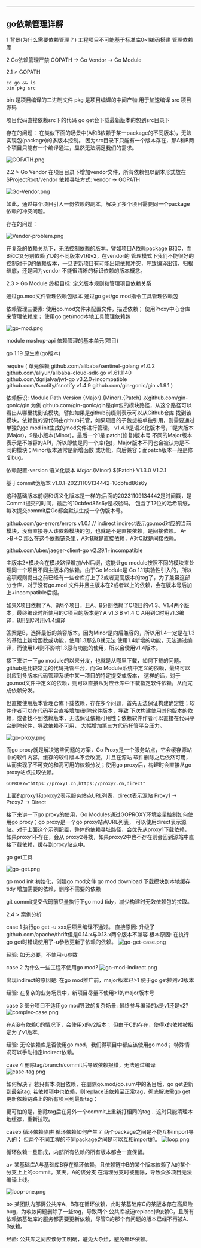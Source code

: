 
---
go依赖管理详解
---

1 背景(为什么需要依赖管理？)
工程项目不可能基于标准库0~1编码搭建
管理依赖库

2 Go依赖管理严禁
GOPATH -> Go Vendor -> Go Module

2.1 > GOPATH

```shell
cd go && ls
bin pkg src
```

bin 是项目编译的二进制文件
pkg 是项目编译的中间产物,用于加速编译
src 项目源码

项目代码直接依赖src下的代码
go get会下载最新版本的包到src目录下

存在的问题：
在类似下面的场景中(A和B依赖于某一package的不同版本)，无法实现包(package)的多版本控制。
因为src目录下只能有一个版本存在，那A和B两个项目只能有一个编译通过，显然无法满足我们的需求。

![GOPATH.png](images%2FGOPATH.png)

2.2 > Go Vendor
在项目目录下增加vendor文件，所有依赖包以副本形式放在$ProjectRoot/vendor
依赖寻址方式: vendor -> GOPATH

![Go-Vendor.png](images%2FGo-Vendor.png)

如此，通过每个项目引入一份依赖的副本，解决了多个项目需要同一个package依赖的冲突问题。

存在的问题：

![Vendor-problem.png](images%2FVendor-problem.png)

在复杂的依赖关系下，无法控制依赖的版本。譬如项目A依赖package B和C，而B和C又分别依赖了D的不同版本v1和v2，在vendor的
管理模式下我们不能很好的控制对于D的依赖版本，一旦更新项目有可能出现依赖冲突，导致编译出错，归根结底，还是因为vendor
不能很清晰的标识依赖的版本概念。

2.3 > Go Module
终极目标: 定义版本规则和管理项目依赖关系

通过go.mod文件管理依赖包版本
通过go get/go mod指令工具管理依赖包

依赖管理三要素:
使用go.mod文件来配置文件，描述依赖；
使用Proxy中心仓库来管理依赖库；
使用go get/mod本地工具管理依赖包

![go-mod.png](images%2Fgo-mod.png)

module mxshop-api   依赖管理的基本单元(项目)

go 1.19            原生库(go版本)

require (         单元依赖
    github.com/alibaba/sentinel-golang v1.0.2
    github.com/aliyun/alibaba-cloud-sdk-go v1.61.1140
    github.com/dgrijalva/jwt-go v3.2.0+incompatible
    github.com/fsnotify/fsnotify v1.4.9
    github.com/gin-gonic/gin v1.9.1
)

依赖标识: Module Path Version {Major}.{Minor}.{Patch}
以github.com/gin-gonic/gin 为例
github.com/gin-gonic/gin是gin包的模块路径，从这个路径可以看出从哪里找到该模块，譬如如果是github前缀则表示可以从Github仓库
找到该模块，依赖包的源代码由github托管，如果项目的子包想被单独引用，则需要通过单独的go mod init生成的mod文件进行管理。
v1.4.9是语义化版本号，1是大版本(Major)，9是小版本(Minor)，最后一个1是
patch(修复)版本号
不同的Major版本表示是不兼容的API，所以即使是同一个库(包)，Major版本不同也会被认为是不同的模块；Minor版本通常是新增函数
或功能，向后兼容；而patch版本一般是修复bug。

依赖配置-version
语义化版本
${Major}.${Minor}.${Patch}
V1.3.0
V1.2.1

基于commit伪版本
v1.0.1-20231109134442-10cbfed86s6y

这种基础版本前缀和语义化版本是一样的;后面的20231109134442是时间戳，是Commit提交的时间，最后的10cbfed86s6y是校验码，
包含了12位的哈希前缀，每次提交commit后Go都会默认生成一个伪版本号。

github.com/go-errors/errors v1.0.1 // indirect
indirect表示go.mod对应的当前模块，没有直接导入该依赖模块的包，也就是不是直接依赖，是间接依赖。
A->B->C
那么在这个依赖链条里，A对B就是直接依赖，A对C就是间接依赖。

github.com/uber/jaeger-client-go v2.29.1+incompatible

主版本2+模块会在模块路径增加/vN后缀，这能让go module按照不同的模块来处理同一个项目不同主版本的依赖。由于Go Module是
Go 1.11实验性引入的，所以这项规则提出之前已经有一些仓库打上了2或者更高版本的tag了，为了兼容这部分仓库，对于没有go.mod
文件并且主版本在2或者以上的依赖，会在版本号后加上+incompatible后缀。

如果X项目依赖了A、B两个项目，且A、B分别依赖了C项目的v1.3、V1.4两个版本，最终编译时所使用的C项目的版本是?
A v1.3
B v1.4
C A用到C时用v1.3编译，B用到C时用v1.4编译

答案是B，选择最低的兼容版本。因为Minor是向后兼容的，所以用1.4一定是在1.3的基础上新增函数或功能，使用1.3那么B就无法
使用1.4新增的功能，无法通过编译，而使用1.4则不影响1.3原有功能的使用，所以会使用v1.4版本。

接下来讲一下go module的以来分发，也就是从哪里下载，如何下载的问题。
github是比较常见的代码托管平台，而Go Module系统中定义的依赖，最终可以对应到多版本代码管理系统中某一项目的特定提交或版本，
这样的话，对于go.mod文件中定义的依赖，则可以直接从对应仓库中下载指定软件依赖，从而完成依赖分发。

但直接使用版本管理仓库下载依赖，存在多个问题，首先无法保证构建确定性；软件作者可以在代码平台直接增加/删除软件版本，导致
下次构建使用其他版本的依赖，或者找不到依赖版本，无法保证依赖可用性；依赖软件作者可以直接在代码平台删除软件，导致依赖不可用，
大幅增加第三方代码托管平台压力。

![go-proxy.png](images%2Fgo-proxy.png)

而go proxy就是解决这些问题的方案，Go Proxy是一个服务站点，它会缓存源站中的软件内容，缓存的软件版本不会改变，并且在源站
软件删除之后依然可用，从而实现了不可变的和高可用的依赖分发；使用go proxy后，构建时会直接从go proxy站点拉取依赖。

```shell
GOPROXY="https://proxy1.cn,https://proxy2.cn,direct"
```
上面的proxy1和proxy2表示服务站点URL列表，direct表示源站
Proxy1 -> Proxy2 -> Direct

接下来讲一下go proxy的使用，Go Modules通过GOPROXY环境变量控制如何使用go proxy；go proxy是一个go proxy站点URL列表，
可以使用direct表示源站。对于上面这个示例配置，整体的依赖寻址路径，会优先从proxy1下载依赖，如果proxy1不存在，会从
proxy2寻找，如果proxy2中也不存在则会回到源站中直接下载依赖，缓存到proxy站点中。

go get工具

![go-get.png](images%2Fgo-get.png)

go mod init 初始化，创建go.mod文件
go mod download 下载模块到本地缓存
tidy  增加需要的依赖，删除不需要的依赖

git commit提交代码前尽量执行下go mod tidy，减少构建时无效依赖包的拉取。

2.4 > 案例分析

case 1 执行go get -u xxx后项目编译不通过。
直接原因: 升级了github.com/apache/thrift但是0.14.x与0.13.x两个版本不兼容
根本原因: 在执行go get时错误使用了-u参数更新了依赖的依赖。
![go-get-case.png](images%2Fgo-get-case.png)

经验: 如无必要，不使用-u参数

case 2 为什么一些工程不使用go mod?
![go-mod-indirect.png](images%2Fgo-mod-indirect.png)

出现indirect的原因是:
在go mod推广前，major版本已>1
便于go get拉到v3版本

经验: 在复杂的业务场景中，新项目尽量不使用>1的major版本号

case 3 部分项目不适用go mod导致的复杂场景: 最终参与编译的x是v1还是v2?
![complex-case.png](images%2Fcomplex-case.png)

在A没有依赖C的情况下，会使用x的v2版本；
但由于C的存在，使得x的依赖被指定为了v1版本。

经验:
无论依赖库是否使用go mod，我们得项目中都应该使用go mod；
特殊情况可以手动指定indirect依赖。

case 4 删除tag/branch/commit后导致依赖报错，无法通过编译
![case-tag.png](images%2Fcase-tag.png)

如何解决？
若只有本项目依赖，在删除go.mod/go.sum中的条目后，go get更新到最新tag;
若依赖项中也依赖，则replace该依赖至正常tag，彻底解决需go get更新依赖链路上的所有项目到最新tag；

更可怕的是，删除tag后在另外一个commit上重新打相同的tag...
这时只能清理本地缓存，重新拉取。

case5 循环依赖陷阱
循环依赖如何产生？
两个package之间是不能互相import导入的；
但两个不同工程的不同package之间是可以互相import的。
![loop.png](images%2Floop.png)

循环依赖一旦形成，内部所有依赖的所有版本都会一直保留。

a> 某基础库A与基础库B存在循环依赖，且依赖链中B的某个版本依赖了A的某个分支上上的commit。某天，A的该分支
在清理分支时被删除，导致众多项目无法编译上线。

![loop-one.png](images%2Floop-one.png)

b> 某团队内部俩公共库A、B存在循环依赖，此时某基础库C的某版本存在高风险bug，为收敛问题删除了一些tag，导致两个
公共库被迫replace掉依赖C，且所有依赖该基础库的服务都需要更新依赖，尽管C的那个有问题的版本已经不再被A、B依赖。

经验: 公共库之间应该分工明确，避免大杂烩，避免循环依赖。